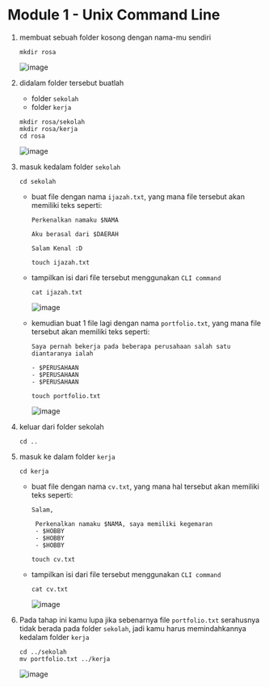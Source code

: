 # Module 1 - Unix Command Line

1. membuat sebuah folder kosong dengan nama-mu sendiri
   ```
   mkdir rosa
   ```
    ![image](https://user-images.githubusercontent.com/68428942/133180066-4f78659d-4afc-4682-9745-e36b560a402d.png)
    
3. didalam folder tersebut buatlah
   - folder `sekolah`
   - folder `kerja`
    ```
    mkdir rosa/sekolah
    mkdir rosa/kerja
    cd rosa
    ```
    ![image](https://user-images.githubusercontent.com/68428942/133180317-e9c39f4a-f173-4418-896f-7b23a7dec7fe.png)

4. masuk kedalam folder `sekolah`
   ```
   cd sekolah
   ```
   - buat file dengan nama `ijazah.txt`, yang mana file tersebut akan memiliki teks seperti:
      ```
      Perkenalkan namaku $NAMA
      
      Aku berasal dari $DAERAH
      
      Salam Kenal :D
      ```
      ```
      touch ijazah.txt
      ```
   - tampilkan isi dari file tersebut menggunakan `CLI command`
      ```
      cat ijazah.txt
      ```
      ![image](https://user-images.githubusercontent.com/68428942/133184492-5645832e-28a4-44ab-965f-b14518061e27.png)

   - kemudian buat 1 file lagi dengan nama `portfolio.txt`, yang mana file tersebut akan memiliki teks seperti:
     ```
     Saya pernah bekerja pada beberapa perusahaan salah satu 
     diantaranya ialah

     - $PERUSAHAAN
     - $PERUSAHAAN
     - $PERUSAHAAN
     ```
     ```
     touch portfolio.txt
     ```
     ![image](https://user-images.githubusercontent.com/68428942/133184643-72693fd6-be2c-48f4-bc3d-cf6880887621.png)

4. keluar dari folder sekolah
   ```
   cd ..
   ```
   
6. masuk ke dalam folder `kerja`
   ```
   cd kerja
   ```
   - buat file dengan nama `cv.txt`, yang mana hal tersebut akan memiliki teks seperti:
     ```
     Salam,

      Perkenalkan namaku $NAMA, saya memiliki kegemaran
      - $HOBBY
      - $HOBBY
      - $HOBBY
      ```
      ```
      touch cv.txt
      ```
   - tampilkan isi dari file tersebut menggunakan `CLI command`
     ```
     cat cv.txt
     ```
     ![image](https://user-images.githubusercontent.com/68428942/133184781-7f8df607-fd8e-456b-8f22-688e855bfa1d.png)
 
8. Pada tahap ini kamu lupa jika sebenarnya file `portfolio.txt` serahusnya tidak berada pada folder `sekolah`, jadi kamu harus memindahkannya kedalam folder `kerja`
   ```
   cd ../sekolah
   mv portfolio.txt ../kerja
   ```
   ![image](https://user-images.githubusercontent.com/68428942/133182476-4df6d4d8-1b03-4fb7-836e-c4514e458718.png)
